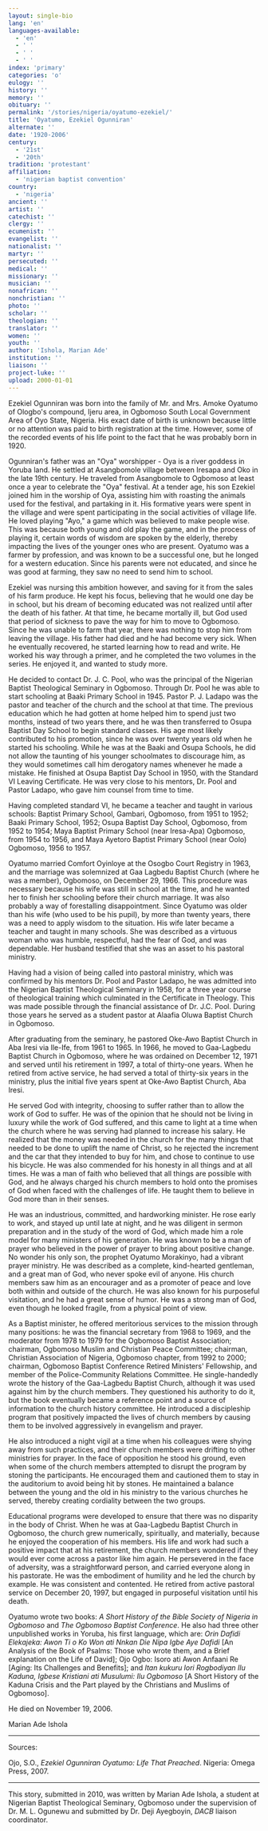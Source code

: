 ```yaml
---
layout: single-bio
lang: 'en'
languages-available:
  - 'en'
  - ' '
  - ' '
  - ' '
index: 'primary'
categories: 'o'
eulogy: ''
history: ''
memory: ''
obituary: ''
permalink: '/stories/nigeria/oyatumo-ezekiel/'
title: 'Oyatumo, Ezekiel Ogunniran'
alternate: ''
date: '1920-2006'
century:
  - '21st'
  - '20th'
tradition: 'protestant'
affiliation:
  - 'nigerian baptist convention'
country:
  - 'nigeria'
ancient: ''
artist: ''
catechist: ''
clergy: ''
ecumenist: ''
evangelist: ''
nationalist: ''
martyr: ''
persecuted: ''
medical: ''
missionary: ''
musician: ''
nonafrican: ''
nonchristian: ''
photo: ''
scholar: ''
theologian: ''
translator: ''
women: ''
youth: ''
author: 'Ishola, Marian Ade'
institution: ''
liaison: ''
project-luke: ''
upload: 2000-01-01
---
```



Ezekiel Ogunniran was born into the family of Mr. and Mrs. Amoke Oyatumo of Ologbo's compound, Ijeru area, in Ogbomoso South Local Government Area of Oyo State, Nigeria. His exact date of birth is unknown because little or no attention was paid to birth registration at the time. However, some of the recorded events of his life point to the fact that he was probably born in 1920.

Ogunniran's father was an "Oya" worshipper - Oya is a river goddess in Yoruba land. He settled at Asangbomole village between Iresapa and Oko in the late 19th century. He traveled from Asangbomole to Ogbomoso at least once a year to celebrate the "Oya" festival. At a tender age, his son Ezekiel joined him in the worship of Oya, assisting him with roasting the animals used for the festival, and partaking in it. His formative years were spent in the village and were spent participating in the social activities of village life. He loved playing "Ayo," a game which was believed to make people wise. This was because both young and old play the game, and in the process of playing it, certain words of wisdom are spoken by the elderly, thereby impacting the lives of the younger ones who are present. Oyatumo was a farmer by profession, and was known to be a successful one, but he longed for a western education. Since his parents were not educated, and since he was good at farming, they saw no need to send him to school.

Ezekiel was nursing this ambition however, and saving for it from the sales of his farm produce. He kept his focus, believing that he would one day be in school, but his dream of becoming educated was not realized until after the death of his father. At that time, he became mortally ill, but God used that period of sickness to pave the way for him to move to Ogbomoso. Since he was unable to farm that year, there was nothing to stop him from leaving the village. His father had died and he had become very sick. When he eventually recovered, he started learning how to read and write. He worked his way through a primer, and he completed the two volumes in the series. He enjoyed it, and wanted to study more.

He decided to contact Dr. J. C. Pool, who was the principal of the Nigerian Baptist Theological Seminary in Ogbomoso. Through Dr. Pool he was able to start schooling at Baaki Primary School in 1945. Pastor P. J. Ladapo was the pastor and teacher of the church and the school at that time. The previous education which he had gotten at home helped him to spend just two months, instead of two years there, and he was then transferred to Osupa Baptist Day School to begin standard classes. His age most likely contributed to his promotion, since he was over twenty years old when he started his schooling. While he was at the Baaki and Osupa Schools, he did not allow the taunting of his younger schoolmates to discourage him, as they would sometimes call him derogatory names whenever he made a mistake. He finished at Osupa Baptist Day School in 1950, with the Standard VI Leaving Certificate. He was very close to his mentors, Dr. Pool and Pastor Ladapo, who gave him counsel from time to time.

Having completed standard VI, he became a teacher and taught in various schools: Baptist Primary School, Gambari, Ogbomoso, from 1951 to 1952; Baaki Primary School, 1952; Osupa Baptist Day School, Ogbomoso, from 1952 to 1954; Maya Baptist Primary School (near Iresa-Apa) Ogbomoso, from 1954 to 1956, and Maya Ayetoro Baptist Primary School (near Oolo) Ogbomoso, 1956 to 1957.

Oyatumo married Comfort Oyinloye at the Osogbo Court Registry in 1963, and the marriage was solemnized at Gaa Lagbedu Baptist Church (where he was a member), Ogbomoso, on December 29, 1966. This procedure was necessary because his wife was still in school at the time, and he wanted her to finish her schooling before their church marriage. It was also probably a way of forestalling disappointment. Since Oyatumo was older than his wife (who used to be his pupil), by more than twenty years, there was a need to apply wisdom to the situation. His wife later became a teacher and taught in many schools. She was described as a virtuous woman who was humble, respectful, had the fear of God, and was dependable.  Her husband testified that she was an asset to his pastoral ministry.

Having had a vision of being called into pastoral ministry, which was confirmed by his mentors Dr. Pool and Pastor Ladapo, he was admitted into the Nigerian Baptist Theological Seminary in 1958, for a three year course of theological training which culminated in the Certificate in Theology. This was made possible through the financial assistance of Dr. J.C. Pool. During those years he served as a student pastor at Alaafia Oluwa Baptist Church in Ogbomoso.

After graduating from the seminary, he pastored Oke-Awo Baptist Church in Aba Iresi via Ile-Ife, from 1961 to 1965. In 1966, he moved to Gaa-Lagbedu Baptist Church in Ogbomoso, where he was ordained on December 12, 1971 and served until his retirement in 1997, a total of thirty-one years. When he retired from active service, he had served a total of thirty-six years in the ministry, plus the initial five years spent at Oke-Awo Baptist Church, Aba Iresi.

He served God with integrity, choosing to suffer rather than to allow the work of God to suffer. He was of the opinion that he should not be living in luxury while the work of God suffered, and this came to light at a time when the church where he was serving had planned to increase his salary. He realized that the money was needed in the church for the many things that needed to be done to uplift the name of Christ, so he rejected the increment and the car that they intended to buy for him, and chose to continue to use his bicycle. He was also commended for his honesty in all things and at all times. He was a man of faith who believed that all things are possible with God, and he always charged his church members to hold onto the promises of God when faced with the challenges of life. He taught them to believe in God more than in their senses.

He was an industrious, committed, and hardworking minister. He rose early to work, and stayed up until late at night, and he was diligent in sermon preparation and in the study of the word of God, which made him a role model for many ministers of his generation. He was known to be a man of prayer who believed in the power of prayer to bring about positive change. No wonder his only son, the prophet Oyatumo Morakinyo, had a vibrant prayer ministry. He was described as a complete, kind-hearted gentleman, and a great man of God, who never spoke evil of anyone. His church members saw him as an encourager and as a promoter of peace and love both within and outside of the church. He was also known for his purposeful visitation, and he had a great sense of humor. He was a strong man of God, even though he looked fragile, from a physical point of view.

As a Baptist minister, he offered meritorious services to the mission through many positions: he was the financial secretary from 1968 to 1969, and the moderator from 1978 to 1979 for the Ogbomoso Baptist Association; chairman, Ogbomoso Muslim and Christian Peace Committee; chairman, Christian Association of Nigeria, Ogbomoso chapter, from 1992 to 2000; chairman, Ogbomoso Baptist Conference Retired Ministers' Fellowship, and member of the Police-Community Relations Committee. He single-handedly wrote the history of the Gaa-Lagbedu Baptist Church, although it was used against him by the church members. They questioned his authority to do it, but the book eventually became a reference point and a source of information to the church history committee. He introduced a discipleship program that positively impacted the lives of church members by causing them to be involved aggressively in evangelism and prayer.

He also introduced a night vigil at a time when his colleagues were shying away from such practices, and their church members were drifting to other ministries for prayer. In the face of opposition he stood his ground, even when some of the church members attempted to disrupt the program by stoning the participants. He encouraged them and cautioned them to stay in the auditorium to avoid being hit by stones. He maintained a balance between the young and the old in his ministry to the various churches he served, thereby creating cordiality between the two groups.

Educational programs were developed to ensure that there was no disparity in the body of Christ. When he was at Gaa-Lagbedu Baptist Church in Ogbomoso, the church grew numerically, spiritually, and materially, because he enjoyed the cooperation of his members. His life and work had such a positive impact that at his retirement, the church members wondered if they would ever come across a pastor like him again. He persevered in the face of adversity, was a straightforward person, and carried everyone along in his pastorate. He was the embodiment of humility and he led the church by example. He was consistent and contented. He retired from active pastoral service on December 20, 1997, but engaged in purposeful visitation until his death.

Oyatumo wrote two books: *A Short History of the Bible Society of Nigeria in Ogbomoso* and *The Ogbomoso Baptist Conference*. He also had three other unpublished works in Yoruba, his first language, which are: *Orin Dafidi Elekajeka: Awon Ti o Ko Won ati Nnkan Die Nipa Igbe Aye Dafidi* [An Analysis of the Book of Psalms: Those who wrote them, and a Brief explanation on the Life of David]; Ojo Ogbo: Isoro ati Awon Anfaani Re [Aging: Its Challenges and Benefits]; and *Itan kukuru lori Rogbodiyan Ilu Kaduna, Igbese Kristiani ati Musulumi: Ilu Ogbomoso* [A Short History of the Kaduna Crisis and the Part played by the Christians and Muslims of Ogbomoso].

He died on November 19, 2006.

Marian Ade Ishola

---

Sources:

Ojo, S.O., *Ezekiel Ogunniran Oyatumo: Life That Preached*. Nigeria: Omega Press, 2007.

---

This story, submitted in 2010, was written by Marian Ade Ishola, a student at Nigerian Baptist Theological Seminary, Ogbomoso under the supervision of Dr. M. L. Ogunewu and submitted by Dr. Deji Ayegboyin, *DACB* liaison coordinator.